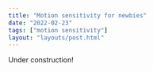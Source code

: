 ```yaml
---
title: "Motion sensitivity for newbies"
date: "2022-02-23"
tags: ["motion sensitivity"]
layout: "layouts/post.html"
---
```


Under construction!
